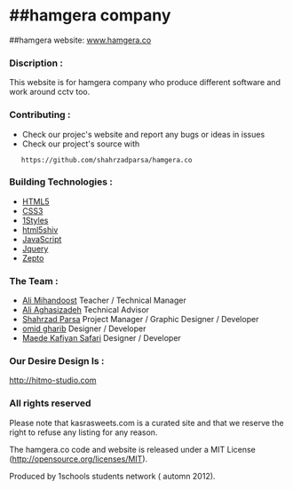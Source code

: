 ##hamgera company
====================================
##hamgera website: www.hamgera.co
### Discription :
This website is for hamgera company who produce different software and work around cctv too.

### Contributing :
* Check our projec's website and report any bugs or ideas in issues
* Check our project's source with
```
   https://github.com/shahrzadparsa/hamgera.co
```


### Building Technologies :
* [HTML5](http://ali.md/wiki/html5)
* [CSS3](http://ali.md/css3ref)
* [1Styles](http://ali.md/1styles)
* [html5shiv](http://ali.md/html5shiv)
* [JavaScript](http://ali.md/wiki/javascript)
* [Jquery](http://ali.md/js/jguery)
* [Zepto](http://ali.md/js/zepto)


### The Team :
* [Ali Mihandoost](http://github.com/alimd) Teacher / Technical Manager
* [Ali Aghasizadeh](http://github.com/aligh) Technical Advisor
* [Shahrzad Parsa](https://github.com/SharzadParsa) Project Manager / Graphic Designer / Developer
* [omid gharib](https://github.com/omidgharib) Designer / Developer
* [Maede Kafiyan Safari](https://github.com/m-kafiyan) Designer / Developer


### Our Desire Design Is :
http://hitmo-studio.com


### All rights reserved
Please note that kasrasweets.com is a curated site and that we reserve the right to refuse any listing for any reason.

The hamgera.co code and website is released under a MIT License (http://opensource.org/licenses/MIT).

Produced by 1schools students network ( automn 2012).